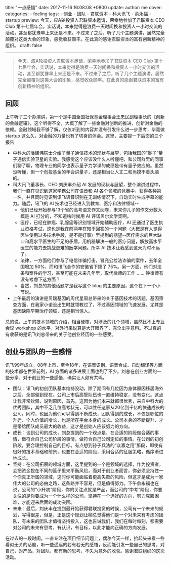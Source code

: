 title: "一点感悟"
date: 2017-11-16 16:08:08 +0800
update:
author: me
cover: 
categories:
    - feeling
tags:
    - 创业
    - 团队
    - 君联资本
    - 科大讯飞
    - 俞永福
    - startup
preview: 今天，应A轮投资人君联资本邀请，荣幸地参加了君联资本 CEO Club 第十七届年会，实话说，本来觉得是浪费一天时间换和投资人一小时交流的活动，甚至都犹豫早上来还是不来。不过来了之后，听了几个主题演讲，居然完全颠覆对这类大会的印象，感觉收获颇丰。在此真的感谢君联资本的富有创新精神的组织。
draft: false

---

> 今天，应A轮投资人君联资本邀请，荣幸地参加了君联资本 CEO Club 第十七届年会，实话说，本来觉得是浪费一天时间换和投资人一小时交流的活动，甚至都犹豫早上来还是不来。不过来了之后，听了几个主题演讲，居然完全颠覆对这类大会的印象，感觉收获颇丰。在此真的感谢君联资本的富有创新精神的组织。

## 回顾

上午听了三个办演讲，第一个是中国全国社保基金理事会王忠民副理事长的《创新的金融逻辑》，这个听得不全，大概了解了一些金融对创新的推进，创新对金融的依赖。金融领域我不够了解，仅仅听到的内容并没有引发什么进一步思考，毕竟做 startup 这么久，对金融的力量也有了切身的体会。这里，主要提一下后面的三个报告

- 中科大的潘建伟院士介绍了量子通信技术的现状与展望，包括我国的“墨子”量子通信实验卫星的实验。我感觉这个应该没什么人听懂吧，和公司群里的同事们聊了聊，物理专业的同学也表示量子力学课的成绩是带有量子效应的。虽然没听懂，但一个创投基金的年会讲量子，还是相当让人丈二和尚摸不着头脑的。
- 科大讯飞董事长、CEO 刘庆丰介绍 AI 发展的现状与展望，整个演讲过程中，我们一直在见识到这家学霸公司在语音和 AI 各个领域的竞赛中，获得各种第一名，并且同时见识到讯飞语音识别在无训练情况下，自动实时生成字幕的能力。随后，讯飞的 AI 技术也已经进入到教育、医疗和法律领域--
  - 他们已经开始参与13个省的高考语文作文阅卷，未来你儿子的作文分数大概是 AI 打分的，不知道啥时候用 AI 评诺贝尔文学奖啊。
  - 医疗，已经在肺癌、乳腺癌等识别领域开始辅助医疗，AI 还通过了医生执业资格考试，这也是我在前两年在知乎回答的一个问题（大概是有人觉得医生使用过多技术手段，是不是好事）里提到的期望--医疗需求的巨大缺口和高水平医生的不足的矛盾，用机器解决一般的医疗问题，解放高水平医生的能力去挑战更难的医学问题。所幸 AI 技术让我感到这天为时不远了。
  - 法律，一方面他们参与了电信诈骗打击，冒充公检法诈骗的案件，去年全国增加 50%，而和讯飞合作的安徽省下降了 75%。另一方面，他们对法条和案件的学习，甚至可能在未来几年里，取代律师的工作 …… 钟律师有没有考虑下这方面？
  - 当然，刘总的其他话题才是我写这个 blog 的主要原因，这个在下一个小节说。
- 上午最后的演讲是贝瑞基因的周代星周总带来的关于基因技术的话题，基因筛查方面，在我家小诺没出生时就领教过了，不过基因领域的飞速发展，尤其是基因缺陷早期治疗领域，还是相当惊人。

总的说，上午的技术领域的介绍，相当硬核，对涉及的几个领域，虽然比不上专业会议 workshop 的水平，对外行来说算是大开眼界了，完全出乎意料。不过真的有收获的是讯飞刘总带来的关于他创业经历的一些感受。

## 创业与团队的一些感悟

讯飞99年成立，08年上市，至今18年，在语音识别、语音合成、自动翻译等方面的技术都在世界前列，AI 方面的诸多进展上面也列了不少。刘总在创业方面的一些分享、对于创业的一些感悟，确实让人颇有共鸣。

- 团队：讯飞的初创团队基本维持没动，除了期间有几位因为身体原因移居海外之后，全部留到现在。公司上市后高管队伍也一直维持稳定，没有变化。这点让我非常钦佩，说到原因，首先，这因为他们本来就都很优秀，来自中科大的优秀团队，其中不乏几位高考状元，可以胜任这家从20亿到千亿的快速成长的公司。同时，也因为他们可以得到不断成长，团队得到的成长，不仅是职位的升迁、个人价值的增长，也是所在平台本身的成长。公司本身的不断提升，才是带给团队成员最大的收益，这才是创始人应该努力的方向。
- 成长：谈到公司的成长，刘总提到的一个观点是，在合适的阶段做合适的事情，做符合自己公司阶段的事情，做符合自己公司定位的事情。在公司的初创阶段，要合理控制自己的目标。有点想到孙子兵法的“众寡之用”那段，即使有很好的技术基础和前景，也要在合适的阶段，采用合适的征服策略，循序渐进地成长。
- 坚持：在公司拓展的领域方面，这里提到的一个是领域的选择，作为投资者，会把资金投在不同的篮子里来平衡风险，而对于创业者而言，你必须坚持住一个你真正所属的领域，这时你可能面临着更高失败的风险，但这才是成为一家伟大的公司的必由之路，这条路并不容易，但是值得努力。下午俞永福也在说，公司的“小升初”阶段，你的关注点就是产品，而公司的“中考”阶段，你要关注的是你要成为一个什么样的公司。坚持在一个选好的方向，努力克服困难，才能迎来后面的成功突围。
- 未来：最后，刘庆丰在提到最开始获得君联投资的时候，公司有一个未来的规划，写得很差，但是，正是这个规划让柳总觉得他们是一个对未来有考虑的团队，有未来的团队才值得坚持投入，这也告诫我们，我们在每时每刻，都需要对公司的未来有思考，有认识，有目标，以此才能向正确的方向发展。

在过去的一段时间，一直专注在项目细节问题上，偶尔今天一样，抬起头来看一些看似无关的话题，听一些遥远的若有若无的感悟，反而能引发一些自己的思考，对自己，对产品，对团队，都有新的思考，不失为意外的收获。感谢君联组织的这次活动。
